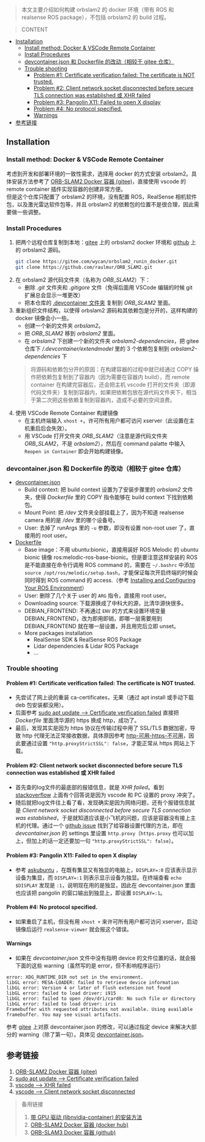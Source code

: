 > 本文主要介绍如何构建 orbslam2 的 docker 环境（带有 ROS 和 realsense ROS package），不包括 orbslam2 的 build 过程。

> CONTENT
- [Installation](#installation)
  - [Install method: Docker & VSCode Remote Container](#install-method-docker--vscode-remote-container)
  - [Install Procedures](#install-procedures)
  - [devcontainer.json 和 Dockerfile 的改动（相较于 gitee 仓库）](#devcontainerjson-和-dockerfile-的改动相较于-gitee-仓库)
  - [Trouble shooting](#trouble-shooting)
    - [Problem #1: Certificate verification failed: The certificate is NOT trusted.](#problem-1-certificate-verification-failed-the-certificate-is-not-trusted)
    - [Problem #2: Client network socket disconnected before secure TLS connection was established 或 XHR failed](#problem-2-client-network-socket-disconnected-before-secure-tls-connection-was-established-或-xhr-failed)
    - [Problem #3: Pangolin X11: Failed to open X display](#problem-3-pangolin-x11-failed-to-open-x-display)
    - [Problem #4: No protocol specified.](#problem-4-no-protocol-specified)
    - [Warnings](#warnings)
- [参考链接](#参考链接)
## Installation
### Install method: Docker & VSCode Remote Container
考虑到开发和部署环境的一致性需求，选择用 docker 的方式安装 orbslam2。具体安装方法参考了 [ORB-SLAM2 Docker 容器 (gitee)](https://gitee.com/wycan/orbslam2_runin_docker)，直接使用 vscode 的 remote container 插件实现容器的创建非常方便。<br>
但是这个仓库只配置了 orbslam2 的环境，没有配置 ROS，RealSense 相机软件包，以及激光雷达软件包等，并且 orbslam2 的依赖包的位置不是很合理，因此需要做一些调整。

### Install Procedures
1. 把两个远程仓库复制到本地：[gitee](https://gitee.com/wycan/orbslam2_runin_docker) 上的 orbslam2 docker 环境和 [github](https://github.com/raulmur/ORB_SLAM2) 上的 orbslam2 源码。
   ```bash
   git clone https://gitee.com/wycan/orbslam2_runin_docker.git
   git clone https://github.com/raulmur/ORB_SLAM2.git
   ```
2. 在 orbslam2 源代码文件夹（名称为 *ORB_SLAM2*）下：
   - 删除 *.git* 文件夹和 *.gitigore* 文件（免得后面用 VSCode 编辑的时候 git 扩展总会显示一堆更改）
   - 把本仓库的 [.devcontainer 文件夹](./.devcontainer) 复制到 *ORB_SLAM2* 里面。
3. 重新组织文件结构，以使得 orbslam2 源码和其依赖包是分开的，这样构建的 docker 镜像会小一些。
   - 创建一个新的文件夹 *orbslam2*。
   - 把 *ORB_SLAM2* 移到 *orbslam2* 里面。
   - 在 *orbslam2* 下创建一个新的文件夹 *orbslam2-dependencies*，把 gitee 仓库下 */.devcontainer/extendmodel* 里的 3 个依赖包复制到 *orbslam2-dependencies* 下<br>
    > 将源码和依赖包分开的原因：在构建容器的过程中就已经通过 COPY 操作把依赖包复制到了容器内（因为需要在容器内 build），而 remote container 在构建完容器后，还会把主机 vscode 打开的文件夹（即源代码文件夹）复制到容器内，如果把依赖包放在源代码文件夹下，相当于第二次把这些依赖复制到容器内，造成不必要的空间浪费。
4. 使用 VSCode Remote Container 构建镜像
   - 在主机终端输入 `xhost +`，许可所有用户都可访问 xserver（此设置在主机重启后会失效）。
   - 用 VSCode 打开文件夹 *ORB_SLAM2*（注意是源代码文件夹 *ORB_SLAM2*，不是 *orbslam2*），然后在 command palatte 中输入 `Reopen in Container` 即会开始构建镜像。

### devcontainer.json 和 Dockerfile 的改动（相较于 gitee 仓库）
- [devcontainer.json](./.devcontainer/devcontainer.json)
  - Build context: 把 build context 设置为了安装步骤里的 *orbslam2* 文件夹，使得 *Dockerfile* 里的 COPY 指令能够在 build context 下找到依赖包。
  - Mount Point: 把 */dev* 文件夹全部挂载上了，因为不知道 realsense camera 用的是 */dev* 里的哪个设备号。
  - User: 去掉了 runArgs 里的 `-u` 参数，即没有设置 non-root user 了，直接用的 root user。
- [Dockerfile](./.devcontainer/Dockerfile)
  - Base image：不用 ubuntu:bionic，直接用装好 ROS Melodic 的 ubuntu bionic 镜像 ros:melodic-ros-base-bionic。但是要注意这样安装的 ROS 是不能直接在命令行调用 ROS command 的，需要在 `~/.bashrc` 中添加 `source /opt/ros/melodic/setup.bash`，才能保证每次开启终端的时候会同时得到 ROS command 的 access.（参考 [Installing and Configuring Your ROS Environment](http://wiki.ros.org/ROS/Tutorials/InstallingandConfiguringROSEnvironment)）
  - User: 删除了几个关于 user 的 `ARG` 指令，直接用 root user。
  - Downloading source: 下载源换成了中科大的源，比清华源快很多。
  - DEBIAN_FRONTEND: 不再通过 `ENV` 的方式来设置环境变量 DEBIAN_FRONTEND，改为即用即销，即哪一层需要用到 DEBIAN_FRONTEND 就在哪一层设置，并且用完后立即 unset。
  - More packages installation
    - RealSense SDK & RealSense ROS Package
    - Lidar dependencies & Lidar ROS Package
    - ...

### Trouble shooting
#### Problem #1: Certificate verification failed: The certificate is NOT trusted.
- 先尝试了网上说的重装 ca-certificates，无果（通过 apt install 或手动下载 deb 包安装都没用）。
- 后面参考 [sudo apt update --> Certificate verification failed](https://blog.csdn.net/qlexcel/article/details/120642914) 直接把 *Dockerfile* 里面清华源的 https 换成 http，成功了。
- 最后，发现其实是因为 https 协议在传输过程中用了 SSL/TLS 数据加密，导致 http 代理无法正常接收数据，具体原因参考 [http-可用-https-不可用](../../general/proxy.md#http-可用-https-不可用)，因此要通过设置 `"http.proxyStrictSSL": false`，才能正常从 https 网站上下载。

#### Problem #2: Client network socket disconnected before secure TLS connection was established 或 XHR failed
- 首先查的log文件的最底部的报错信息，就是 *XHR failed*。看到 [stackoverflow](https://stackoverflow.com/questions/70177216/visual-studio-code-error-while-fetching-extensions-xhr-failed) 上面有个回答说是因为 vscode 和 PC 设置的 proxy 冲突了。
- 随后就把log文件往上看了看，发现确实是因为网络问题，还有个报错信息就是 *Client network socket disconnected before secure TLS connection was established*，于是就知道应该是小飞机的问题，应该是容器没有接上主机的代理。通过一个 [github issue](https://github.com/microsoft/vscode-remote-release/issues/986) 找到了给容器设置代理的方法，即在 *devcontainer.json* 的 settings 里设置 `http.proxy`（`https.proxy` 也可以加上，但加上的话一定还要加一句 `"http.proxyStrictSSL": false`）。

#### Problem #3: Pangolin X11: Failed to open X display
- 参考 [askubuntu](https://askubuntu.com/questions/432255/what-is-the-display-environment-variable) ，在既有集显又有独显的电脑上，`DISPLAY=:0` 应该表示显示设备为集显，而 `DISPLAY=:1` 则表示显示设备为独显。在终端查看 `echo $DISPLAY` 发现是 `:1`，说明现在用的是独显，因此在 devcontainer.json 里面也应该把 pangolin 的窗口输出到独显上，即设置 `DISPLAY=:1`。

#### Problem #4: No protocol specified.
- 如果重启了主机，但没有用 `xhost +` 来许可所有用户都可访问 xserver，启动镜像后运行 `realsense-viewer` 就会报这个错误。

#### Warnings
  - 如果在 *devcontainer.json* 文件中没有指明 device 的文件位置的话，就会报下面的这些 warning（虽然写的是 error，但不影响程序运行）<br>
  ```shell
  error: XDG_RUNTIME_DIR not set in the environment.
  libGL error: MESA-LOADER: failed to retrieve device information
  libGL error: Version 4 or later of flush extension not found
  libGL error: failed to load driver: i915
  libGL error: failed to open /dev/dri/card0: No such file or directory
  libGL error: failed to load driver: iris
  Framebuffer with requested attributes not available. Using available framebuffer. You may see visual artifacts.
  ```
  参考 [gitee](https://gitee.com/feisonzl/orbslam2_runin_docker/commit/93a6d266c4ddc2c067a3a6cd786f13e88cb10470) 上对原 devcontainer.json 的修改，可以通过指定 device 来解决大部分的 warning（除了第一句）。具体见 [devcontainer.json](devcontainer.json)。


## 参考链接
1. [ORB-SLAM2 Docker 容器 (gitee)](https://gitee.com/wycan/orbslam2_runin_docker)
2. [sudo apt update --> Certificate verification failed](https://blog.csdn.net/qlexcel/article/details/120642914)
3. [vscode --> XHR failed](https://stackoverflow.com/questions/70177216/visual-studio-code-error-while-fetching-extensions-xhr-failed)
4. [vscode --> Client network socket disconnected](https://github.com/microsoft/vscode-remote-release/issues/986)

> 备用链接
> 1. [带 GPU 驱动 (libnvidia-container) 的安装方法](https://blog.csdn.net/WEINILUO/article/details/118659410)
> 2. [ORB-SLAM2 Docker 容器 (docker hub)](https://hub.docker.com/r/celinachild/orbslam2)
> 3. [ORB-SLAM3 Docker 容器 (github)](https://github.com/jahaniam/orbslam3_docker)